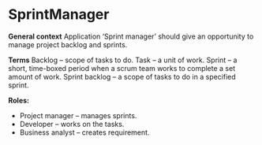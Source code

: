 
# SprintManager
**General context** 
Application ‘Sprint manager’ should give an opportunity to manage project backlog and sprints. 

**Terms** 
Backlog – scope of tasks to do. 
Task – a unit of work. 
Sprint – a short, time-boxed period when a scrum team works to complete a set amount of work. 
Sprint backlog – a scope of tasks to do in a specified sprint. 

**Roles:** 
- Project manager – manages sprints. 
- Developer – works on the tasks. 
- Business analyst – creates requirement.
